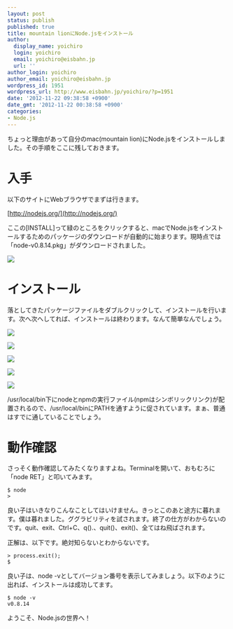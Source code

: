 ```yaml
---
layout: post
status: publish
published: true
title: mountain lionにNode.jsをインストール
author:
  display_name: yoichiro
  login: yoichiro
  email: yoichiro@eisbahn.jp
  url: ''
author_login: yoichiro
author_email: yoichiro@eisbahn.jp
wordpress_id: 1951
wordpress_url: http://www.eisbahn.jp/yoichiro/?p=1951
date: '2012-11-22 09:38:58 +0900'
date_gmt: '2012-11-22 00:38:58 +0900'
categories:
- Node.js
---
```


ちょっと理由があって自分のmac(mountain lion)にNode.jsをインストールしました。その手順をここに残しておきます。

# 入手

以下のサイトにWebブラウザでまずは行きます。

[http://nodejs.org/](http://nodejs.org/)

ここの[INSTALL]って緑のところをクリックすると、macでNode.jsをインストールするためのパッケージのダウンロードが自動的に始まります。現時点では「node-v0.8.14.pkg」がダウンロードされました。

[![](http://www.eisbahn.jp/yoichiro/images/2012/11/node1.png)](http://nodejs.org/)

# インストール

落としてきたパッケージファイルをダブルクリックして、インストールを行います。次へ次へしてれば、インストールは終わります。なんて簡単なんでしょう。

![](http://www.eisbahn.jp/yoichiro/images/2012/11/node2.png)

![](http://www.eisbahn.jp/yoichiro/images/2012/11/node3.png)

![](http://www.eisbahn.jp/yoichiro/images/2012/11/node4.png)

![](http://www.eisbahn.jp/yoichiro/images/2012/11/node5.png)

![](http://www.eisbahn.jp/yoichiro/images/2012/11/node6.png)

/usr/local/bin下にnodeとnpmの実行ファイル(npmはシンボリックリンク)が配置されるので、/usr/local/binにPATHを通すように促されています。まぁ、普通はすでに通していることでしょう。

# 動作確認

さっそく動作確認してみたくなりますよね。Terminalを開いて、おもむろに「node RET」と叩いてみます。

```
$ node
>
```

良い子はいきなりこんなことしてはいけません。きっとこのあと途方に暮れます。僕は暮れました。ググラビリティを試されます。終了の仕方がわからないのです。quit、exit、Ctrl+C、q().、quit()、exit()、全てはね飛ばされます。

正解は、以下です。絶対知らないとわからないです。

```
> process.exit();
$
```

良い子は、node -vとしてバージョン番号を表示してみましょう。以下のように出れば、インストールは成功してます。

```
$ node -v
v0.8.14
```

ようこそ、Node.jsの世界へ！
